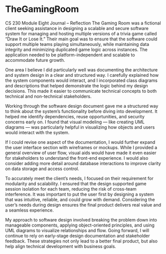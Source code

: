 # TheGamingRoom
CS 230 Module Eight Journal – Reflection
The Gaming Room was a fictional client seeking assistance in designing a scalable and secure software system for managing and hosting multiple versions of a trivia game called “Draw It or Lose It.” Their main goal was to ensure that the software could support multiple teams playing simultaneously, while maintaining data integrity and minimizing duplicated game logic across instances. The application needed to be platform-independent and scalable to accommodate future growth.

One area I believe I did particularly well was documenting the architecture and system design in a clear and structured way. I carefully explained how the system components would interact, and I incorporated class diagrams and descriptions that helped demonstrate the logic behind my design decisions. This made it easier to communicate technical concepts to both technical and non-technical stakeholders.

Working through the software design document gave me a structured way to think about the system’s functionality before diving into development. It helped me identify dependencies, reuse opportunities, and security concerns early on. I found that visual modeling — like creating UML diagrams — was particularly helpful in visualizing how objects and users would interact with the system.

If I could revise one aspect of the documentation, I would further expand the user interface section with wireframes or mockups. While I provided a general overview of user flow, visual aids would have made it even easier for stakeholders to understand the front-end experience. I would also consider adding more detail around database interactions to improve clarity on data storage and access control.

To accurately meet the client’s needs, I focused on their requirement for modularity and scalability. I ensured that the design supported game session isolation for each team, reducing the risk of cross-team interference. It was important to put the user first by designing a system that was intuitive, reliable, and could grow with demand. Considering the user’s needs during design ensures the final product delivers real value and a seamless experience.

My approach to software design involved breaking the problem down into manageable components, applying object-oriented principles, and using UML diagrams to visualize relationships and flow. Going forward, I will continue to rely on early-stage design documentation and stakeholder feedback. These strategies not only lead to a better final product, but also help align technical development with business goals.
